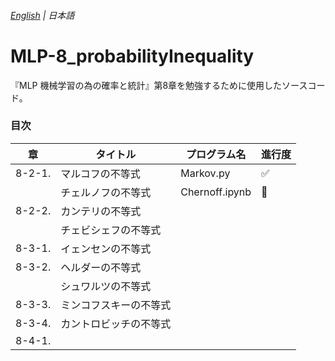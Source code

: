###### [English](./docs/README-en.md) | 日本語
# MLP-8_probabilityInequality

『MLP 機械学習の為の確率と統計』第8章を勉強するために使用したソースコード。

### 目次

| 章     | タイトル                            | プログラム名    | 進行度 |
| ------ | ---------------------------------- | -------------- | ------ |
| 8-2-1. | マルコフの不等式                     | Markov.py      | :white_check_mark: |
|        | チェルノフの不等式                   | Chernoff.ipynb | :construction: |
| 8-2-2. | カンテリの不等式                     |  |  |
|        | チェビシェフの不等式                 |  |  |
| 8-3-1. | イェンセンの不等式                   |  |  |
| 8-3-2. | ヘルダーの不等式                     |  |  |
|        | シュワルツの不等式                   |  |  |
| 8-3-3. | ミンコフスキーの不等式               |  |  |
| 8-3-4. | カントロビッチの不等式               |  |  |
| 8-4-1. |  |  |

